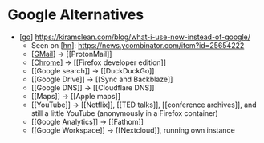 # Google Alternatives

- [[go]] https://kiramclean.com/blog/what-i-use-now-instead-of-google/
  - Seen on [[hn]]: https://news.ycombinator.com/item?id=25654222
  - [[GMail]] → [[ProtonMail]]
  - [[Chrome]] → [[Firefox developer edition]]
  - [[Google search]] → [[DuckDuckGo]]
  - [[Google Drive]] → [[Sync and Backblaze]]
  - [[Google DNS]] → [[Cloudflare DNS]]
  - [[Maps]] → [[Apple maps]]
  - [[YouTube]] → [[Netflix]], [[TED talks]], [[conference archives]], and still a little YouTube (anonymously in a Firefox container)
  - [[Google Analytics]] → [[Fathom]]
  - [[Google Workspace]] → [[Nextcloud]], running own instance


[//begin]: # "Autogenerated link references for markdown compatibility"
[go]: go "Go"
[hn]: hn "HN"
[GMail]: gmail "Gmail"
[Chrome]: chrome "Chrome"
[//end]: # "Autogenerated link references"